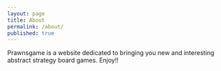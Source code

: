 ```yaml
---
layout: page
title: About
permalink: /about/
published: true
---
```


Prawnsgame is a website dedicated to bringing you new and interesting abstract strategy board games. Enjoy!!

<!-- This is the base Jekyll theme. You can find out more info about customizing your Jekyll theme, as well as basic Jekyll usage documentation at [jekyllrb.com](http://jekyllrb.com/)

You can find the source code for the Jekyll new theme at: [github.com/jglovier/jekyll-new](https://github.com/jglovier/jekyll-new)

You can find the source code for Jekyll at [github.com/jekyll/jekyll](https://github.com/jekyll/jekyll) -->